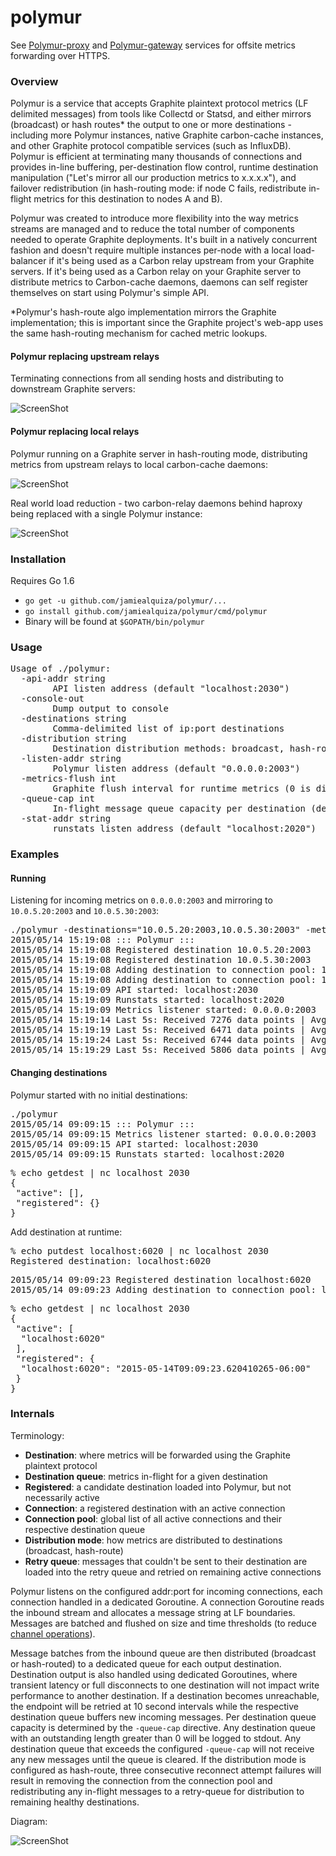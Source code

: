 # polymur

See [Polymur-proxy](https://github.com/jamiealquiza/polymur/tree/master/cmd/polymur-proxy) and [Polymur-gateway](https://github.com/jamiealquiza/polymur/tree/master/cmd/polymur-gateway) services for offsite metrics forwarding over HTTPS.

### Overview

Polymur is a service that accepts Graphite plaintext protocol metrics (LF delimited messages) from tools like Collectd or Statsd, and either mirrors (broadcast) or hash routes* the output to one or more destinations - including more Polymur instances, native Graphite carbon-cache instances, and other Graphite protocol compatible services (such as InfluxDB). Polymur is efficient at terminating many thousands of connections and provides in-line buffering, per-destination flow control, runtime destination manipulation ("Let's mirror all our production metrics to x.x.x.x"), and failover redistribution (in hash-routing mode: if node C fails, redistribute in-flight metrics for this destination to nodes A and B).

Polymur was created to introduce more flexibility into the way metrics streams are managed and to reduce the total number of components needed to operate Graphite deployments. It's built in a natively concurrent fashion and doesn't require multiple instances per-node with a local load-balancer if it's being used as a Carbon relay upstream from your Graphite servers. If it's being used as a Carbon relay on your Graphite server to distribute metrics to Carbon-cache daemons, daemons can self register themselves on start using Polymur's simple API.

*Polymur's hash-route algo implementation mirrors the Graphite implementation; this is important since the Graphite project's web-app uses the same hash-routing mechanism for cached metric lookups.

#### Polymur replacing upstream relays

Terminating connections from all sending hosts and distributing to downstream Graphite servers:

![ScreenShot](https://raw.githubusercontent.com/jamiealquiza/catpics/master/polymur-relay1.png)

#### Polymur replacing local relays

Polymur running on a Graphite server in hash-routing mode, distributing metrics from upstream relays to local carbon-cache daemons:

![ScreenShot](https://raw.githubusercontent.com/jamiealquiza/catpics/master/polymur-relay0.png)

Real world load reduction - two carbon-relay daemons behind haproxy being replaced with a single Polymur instance:

![ScreenShot](https://raw.githubusercontent.com/jamiealquiza/catpics/master/carbon-relay-to-polymur.png)

### Installation

Requires Go 1.6

- `go get -u github.com/jamiealquiza/polymur/...`
- `go install github.com/jamiealquiza/polymur/cmd/polymur`
- Binary will be found at `$GOPATH/bin/polymur`

### Usage

<pre>
Usage of ./polymur:
  -api-addr string
        API listen address (default "localhost:2030")
  -console-out
        Dump output to console
  -destinations string
        Comma-delimited list of ip:port destinations
  -distribution string
        Destination distribution methods: broadcast, hash-route (default "broadcast")
  -listen-addr string
        Polymur listen address (default "0.0.0.0:2003")
  -metrics-flush int
        Graphite flush interval for runtime metrics (0 is disabled)
  -queue-cap int
        In-flight message queue capacity per destination (default 4096)
  -stat-addr string
        runstats listen address (default "localhost:2020")
</pre>

### Examples

#### Running

Listening for incoming metrics on `0.0.0.0:2003` and mirroring to `10.0.5.20:2003` and `10.0.5.30:2003`:
<pre>
./polymur -destinations="10.0.5.20:2003,10.0.5.30:2003" -metrics-flush=30 -"listen-addr=0.0.0.0:2003" -distribution="broadcast"
2015/05/14 15:19:08 ::: Polymur :::
2015/05/14 15:19:08 Registered destination 10.0.5.20:2003
2015/05/14 15:19:08 Registered destination 10.0.5.30:2003
2015/05/14 15:19:08 Adding destination to connection pool: 10.0.5.30:2003
2015/05/14 15:19:08 Adding destination to connection pool: 10.0.5.20:2003
2015/05/14 15:19:09 API started: localhost:2030
2015/05/14 15:19:09 Runstats started: localhost:2020
2015/05/14 15:19:09 Metrics listener started: 0.0.0.0:2003
2015/05/14 15:19:14 Last 5s: Received 7276 data points | Avg: 1455.20/sec. | Inbound queue length: 0
2015/05/14 15:19:19 Last 5s: Received 6471 data points | Avg: 1294.20/sec. | Inbound queue length: 0
2015/05/14 15:19:24 Last 5s: Received 6744 data points | Avg: 1348.80/sec. | Inbound queue length: 0
2015/05/14 15:19:29 Last 5s: Received 5806 data points | Avg: 1161.20/sec. | Inbound queue length: 0
</pre>

#### Changing destinations

Polymur started with no initial destinations:
<pre>
./polymur
2015/05/14 09:09:15 ::: Polymur :::
2015/05/14 09:09:15 Metrics listener started: 0.0.0.0:2003
2015/05/14 09:09:15 API started: localhost:2030
2015/05/14 09:09:15 Runstats started: localhost:2020
</pre>

<pre>
% echo getdest | nc localhost 2030
{
 "active": [],
 "registered": {}
}
</pre>

Add destination at runtime:
<pre>
% echo putdest localhost:6020 | nc localhost 2030          
Registered destination: localhost:6020
</pre>

<pre>
2015/05/14 09:09:23 Registered destination localhost:6020
2015/05/14 09:09:23 Adding destination to connection pool: localhost:6020
</pre>

<pre>
% echo getdest | nc localhost 2030
{
 "active": [
  "localhost:6020"
 ],
 "registered": {
  "localhost:6020": "2015-05-14T09:09:23.620410265-06:00"
 }
}
</pre>


### Internals

Terminology:

- **Destination**: where metrics will be forwarded using the Graphite plaintext protocol
- **Destination queue**: metrics in-flight for a given destination
- **Registered**: a candidate destination loaded into Polymur, but not necessarily active
- **Connection**: a registered destination with an active connection
- **Connection pool**: global list of all active connections and their respective destination queue
- **Distribution mode**: how metrics are distributed to destinations (broadcast, hash-route)
- **Retry queue**: messages that couldn't be sent to their destination are loaded into the retry queue and retried on remaining active connections

Polymur listens on the configured addr:port for incoming connections, each connection handled in a dedicated Goroutine. A connection Goroutine reads the inbound stream and allocates a message string at LF boundaries. Messages are batched and flushed on size and time thresholds (to reduce [channel operations](https://grey-boundary.io/concurrent-communication-performance-in-go/)). 

Message batches from the inbound queue are then distributed (broadcast or hash-routed) to a dedicated queue for each output destination. Destination output is also handled using dedicated Goroutines, where transient latency or full disconnects to one destination will not impact write performance to another destination. If a destination becomes unreachable, the endpoint will be retried at 10 second intervals while the respective destination queue buffers new incoming messages. Per destination queue capacity is determined by the `-queue-cap` directive. Any destination queue with an outstanding length greater than 0 will be logged to stdout. Any destination queue that exceeds the configured `-queue-cap` will not receive any new messages until the queue is cleared. If the distribution mode is configured as hash-route, three consecutive reconnect attempt failures will result in removing the connection from the connection pool and redistributing any in-flight messages to a retry-queue for distribution to remaining healthy destinations.

Diagram:

![ScreenShot](https://raw.githubusercontent.com/jamiealquiza/catpics/master/polymur-internals.jpg)
